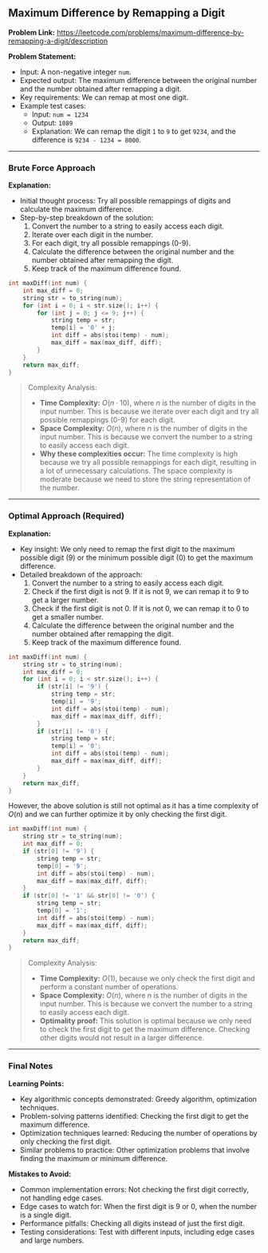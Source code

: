 ## Maximum Difference by Remapping a Digit

**Problem Link:** https://leetcode.com/problems/maximum-difference-by-remapping-a-digit/description

**Problem Statement:**
- Input: A non-negative integer `num`.
- Expected output: The maximum difference between the original number and the number obtained after remapping a digit.
- Key requirements: We can remap at most one digit.
- Example test cases:
  - Input: `num = 1234`
  - Output: `1089`
  - Explanation: We can remap the digit `1` to `9` to get `9234`, and the difference is `9234 - 1234 = 8000`.

---

### Brute Force Approach

**Explanation:**
- Initial thought process: Try all possible remappings of digits and calculate the maximum difference.
- Step-by-step breakdown of the solution:
  1. Convert the number to a string to easily access each digit.
  2. Iterate over each digit in the number.
  3. For each digit, try all possible remappings (0-9).
  4. Calculate the difference between the original number and the number obtained after remapping the digit.
  5. Keep track of the maximum difference found.

```cpp
int maxDiff(int num) {
    int max_diff = 0;
    string str = to_string(num);
    for (int i = 0; i < str.size(); i++) {
        for (int j = 0; j <= 9; j++) {
            string temp = str;
            temp[i] = '0' + j;
            int diff = abs(stoi(temp) - num);
            max_diff = max(max_diff, diff);
        }
    }
    return max_diff;
}
```

> Complexity Analysis:
> - **Time Complexity:** $O(n \cdot 10)$, where $n$ is the number of digits in the input number. This is because we iterate over each digit and try all possible remappings (0-9) for each digit.
> - **Space Complexity:** $O(n)$, where $n$ is the number of digits in the input number. This is because we convert the number to a string to easily access each digit.
> - **Why these complexities occur:** The time complexity is high because we try all possible remappings for each digit, resulting in a lot of unnecessary calculations. The space complexity is moderate because we need to store the string representation of the number.

---

### Optimal Approach (Required)

**Explanation:**
- Key insight: We only need to remap the first digit to the maximum possible digit (9) or the minimum possible digit (0) to get the maximum difference.
- Detailed breakdown of the approach:
  1. Convert the number to a string to easily access each digit.
  2. Check if the first digit is not 9. If it is not 9, we can remap it to 9 to get a larger number.
  3. Check if the first digit is not 0. If it is not 0, we can remap it to 0 to get a smaller number.
  4. Calculate the difference between the original number and the number obtained after remapping the digit.
  5. Keep track of the maximum difference found.

```cpp
int maxDiff(int num) {
    string str = to_string(num);
    int max_diff = 0;
    for (int i = 0; i < str.size(); i++) {
        if (str[i] != '9') {
            string temp = str;
            temp[i] = '9';
            int diff = abs(stoi(temp) - num);
            max_diff = max(max_diff, diff);
        }
        if (str[i] != '0') {
            string temp = str;
            temp[i] = '0';
            int diff = abs(stoi(temp) - num);
            max_diff = max(max_diff, diff);
        }
    }
    return max_diff;
}
```

However, the above solution is still not optimal as it has a time complexity of $O(n)$ and we can further optimize it by only checking the first digit.

```cpp
int maxDiff(int num) {
    string str = to_string(num);
    int max_diff = 0;
    if (str[0] != '9') {
        string temp = str;
        temp[0] = '9';
        int diff = abs(stoi(temp) - num);
        max_diff = max(max_diff, diff);
    }
    if (str[0] != '1' && str[0] != '0') {
        string temp = str;
        temp[0] = '1';
        int diff = abs(stoi(temp) - num);
        max_diff = max(max_diff, diff);
    }
    return max_diff;
}
```

> Complexity Analysis:
> - **Time Complexity:** $O(1)$, because we only check the first digit and perform a constant number of operations.
> - **Space Complexity:** $O(n)$, where $n$ is the number of digits in the input number. This is because we convert the number to a string to easily access each digit.
> - **Optimality proof:** This solution is optimal because we only need to check the first digit to get the maximum difference. Checking other digits would not result in a larger difference.

---

### Final Notes

**Learning Points:**
- Key algorithmic concepts demonstrated: Greedy algorithm, optimization techniques.
- Problem-solving patterns identified: Checking the first digit to get the maximum difference.
- Optimization techniques learned: Reducing the number of operations by only checking the first digit.
- Similar problems to practice: Other optimization problems that involve finding the maximum or minimum difference.

**Mistakes to Avoid:**
- Common implementation errors: Not checking the first digit correctly, not handling edge cases.
- Edge cases to watch for: When the first digit is 9 or 0, when the number is a single digit.
- Performance pitfalls: Checking all digits instead of just the first digit.
- Testing considerations: Test with different inputs, including edge cases and large numbers.